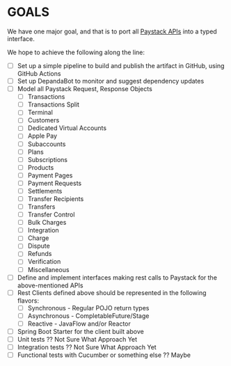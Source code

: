 # GOALS

We have one major goal, and that is to port all [Paystack APIs](https://paystack.com/docs/api/) into a typed interface.

We hope to achieve the following along the line:

- [ ] Set up a simple pipeline to build and publish the artifact in GitHub, using GitHub Actions
- [ ] Set up DepandaBot to monitor and suggest dependency updates
- [ ] Model all Paystack Request, Response Objects
  - [ ] Transactions
  - [ ] Transactions Split
  - [ ] Terminal
  - [ ] Customers
  - [ ] Dedicated Virtual Accounts
  - [ ] Apple Pay
  - [ ] Subaccounts
  - [ ] Plans
  - [ ] Subscriptions
  - [ ] Products
  - [ ] Payment Pages
  - [ ] Payment Requests
  - [ ] Settlements
  - [ ] Transfer Recipients
  - [ ] Transfers
  - [ ] Transfer Control
  - [ ] Bulk Charges
  - [ ] Integration
  - [ ] Charge
  - [ ] Dispute
  - [ ] Refunds
  - [ ] Verification
  - [ ] Miscellaneous
- [ ] Define and implement interfaces making rest calls to Paystack for the above-mentioned APIs
- [ ] Rest Clients defined above should be represented in the following flavors:
  - [ ] Synchronous - Regular POJO return types
  - [ ] Asynchronous - CompletableFuture/Stage
  - [ ] Reactive - JavaFlow and/or Reactor
- [ ] Spring Boot Starter for the client built above
- [ ] Unit tests ?? Not Sure What Approach Yet
- [ ] Integration tests ?? Not Sure What Approach Yet
- [ ] Functional tests with Cucumber or something else ?? Maybe